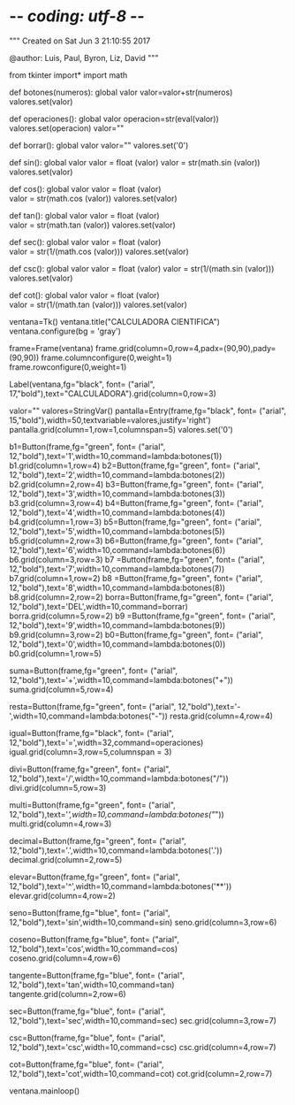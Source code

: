 ﻿# -*- coding: utf-8 -*-
"""
Created on Sat Jun  3 21:10:55 2017

@author: Luis, Paul, Byron, Liz, David
"""

from tkinter import*
import math

def botones(numeros):
    global valor
    valor=valor+str(numeros)
    valores.set(valor)
    

def operaciones():
    global valor
    operacion=str(eval(valor))
    valores.set(operacion)
    valor=""

def borrar():
    global valor
    valor=""
    valores.set('0')
    
def sin():
    global valor
    valor = float (valor)
    valor = str(math.sin (valor))
    valores.set(valor)
    

def cos():
    global valor
    valor = float (valor)    
    valor = str(math.cos (valor)) 
    valores.set(valor)

def tan():
    global valor
    valor = float (valor)    
    valor = str(math.tan (valor)) 
    valores.set(valor)

def sec():
    global valor
    valor = float (valor)    
    valor = str(1/(math.cos (valor)))
    valores.set(valor)
    

def csc():
    global valor
    valor = float (valor)
    valor = str(1/(math.sin (valor)))
    valores.set(valor)

def cot():
    global valor
    valor = float (valor)    
    valor = str(1/(math.tan (valor)))
    valores.set(valor)
    
ventana=Tk()
ventana.title("CALCULADORA CIENTIFICA")
ventana.configure(bg = 'gray')

frame=Frame(ventana)
frame.grid(column=0,row=4,padx=(90,90),pady=(90,90))
frame.columnconfigure(0,weight=1)
frame.rowconfigure(0,weight=1)

Label(ventana,fg="black", font= ("arial", 17,"bold"),text="CALCULADORA").grid(column=0,row=3)


valor=""
valores=StringVar()
pantalla=Entry(frame,fg="black", font= ("arial", 15,"bold"),width=50,textvariable=valores,justify='right')
pantalla.grid(column=1,row=1,columnspan=5)
valores.set('0')


b1=Button(frame,fg="green", font= ("arial", 12,"bold"),text='1',width=10,command=lambda:botones(1))
b1.grid(column=1,row=4)
b2=Button(frame,fg="green", font= ("arial", 12,"bold"),text='2',width=10,command=lambda:botones(2))
b2.grid(column=2,row=4)
b3=Button(frame,fg="green", font= ("arial", 12,"bold"),text='3',width=10,command=lambda:botones(3))
b3.grid(column=3,row=4)
b4=Button(frame,fg="green", font= ("arial", 12,"bold"),text='4',width=10,command=lambda:botones(4))
b4.grid(column=1,row=3)
b5=Button(frame,fg="green", font= ("arial", 12,"bold"),text='5',width=10,command=lambda:botones(5))
b5.grid(column=2,row=3)
b6=Button(frame,fg="green", font= ("arial", 12,"bold"),text='6',width=10,command=lambda:botones(6))
b6.grid(column=3,row=3)
b7 =Button(frame,fg="green", font= ("arial", 12,"bold"),text='7',width=10,command=lambda:botones(7))
b7.grid(column=1,row=2)
b8 =Button(frame,fg="green", font= ("arial", 12,"bold"),text='8',width=10,command=lambda:botones(8))
b8.grid(column=2,row=2)
borra=Button(frame,fg="green", font= ("arial", 12,"bold"),text='DEL',width=10,command=borrar)
borra.grid(column=5,row=2)
b9 =Button(frame,fg="green", font= ("arial", 12,"bold"),text='9',width=10,command=lambda:botones(9))
b9.grid(column=3,row=2)
b0=Button(frame,fg="green", font= ("arial", 12,"bold"),text='0',width=10,command=lambda:botones(0))
b0.grid(column=1,row=5)

suma=Button(frame,fg="green", font= ("arial", 12,"bold"),text='+',width=10,command=lambda:botones("+"))
suma.grid(column=5,row=4)

resta=Button(frame,fg="green", font= ("arial", 12,"bold"),text='-',width=10,command=lambda:botones("-"))
resta.grid(column=4,row=4)

igual=Button(frame,fg="black", font= ("arial", 12,"bold"),text='=',width=32,command=operaciones)
igual.grid(column=3,row=5,columnspan = 3)

divi=Button(frame,fg="green", font= ("arial", 12,"bold"),text='/',width=10,command=lambda:botones("/"))
divi.grid(column=5,row=3)

multi=Button(frame,fg="green", font= ("arial", 12,"bold"),text='*',width=10,command=lambda:botones("*"))
multi.grid(column=4,row=3)

decimal=Button(frame,fg="green", font= ("arial", 12,"bold"),text='.',width=10,command=lambda:botones('.'))
decimal.grid(column=2,row=5)

elevar=Button(frame,fg="green", font= ("arial", 12,"bold"),text='^',width=10,command=lambda:botones('**'))
elevar.grid(column=4,row=2)

seno=Button(frame,fg="blue", font= ("arial", 12,"bold"),text='sin',width=10,command=sin)
seno.grid(column=3,row=6)

coseno=Button(frame,fg="blue", font= ("arial", 12,"bold"),text='cos',width=10,command=cos)
coseno.grid(column=4,row=6)

tangente=Button(frame,fg="blue", font= ("arial", 12,"bold"),text='tan',width=10,command=tan)
tangente.grid(column=2,row=6)

sec=Button(frame,fg="blue", font= ("arial", 12,"bold"),text='sec',width=10,command=sec)
sec.grid(column=3,row=7)

csc=Button(frame,fg="blue", font= ("arial", 12,"bold"),text='csc',width=10,command=csc)
csc.grid(column=4,row=7)

cot=Button(frame,fg="blue", font= ("arial", 12,"bold"),text='cot',width=10,command=cot)
cot.grid(column=2,row=7)


ventana.mainloop()



